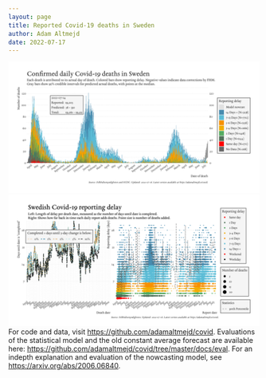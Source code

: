 ```yaml
---
layout: page
title: Reported Covid-19 deaths in Sweden
author: Adam Altmejd
date: 2022-07-17
---
```


![Graph of Swedish Covid-19 deaths with reporting delay.](deaths_lag_sweden_2022-07-17.png "Swedish Covid-19 deaths.")
![Graph of Swedish Covid-19 reporting delay in daily deaths.](lag_trend_sweden_2022-07-17.png "Trend in Swedish Covid-19 mortality reporting delay.")
For code and data, visit <https://github.com/adamaltmejd/covid>.
Evaluations of the statistical model and the old constant average forecast are available here: <https://github.com/adamaltmejd/covid/tree/master/docs/eval>.
For an indepth explanation and evaluation of the nowcasting model, see <https://arxiv.org/abs/2006.06840>.
